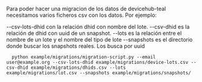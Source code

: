Para poder hacer una migracion de los datos de devicehub-teal necesitamos varios ficheros csv con los datos.
Por ejemplo:

--csv-lots-dhid con la relación dhid con nombre del lote.
--csv-dhid es la relación de dhid con uuid de un snapshot.
--lots es la relación entre el nombre de un lote y el nombre del tipo de lote
--snapshots es el directorio donde buscar los snapshots reales. Los busca por uuid


```
  python example/migrations/migration-script.py --email user@example.org --csv-lots-dhid example/migrations/device-lots.csv --csv-dhid example/migrations/dhids.csv --lots example/migrations/lot.csv --snapshots example/migrations/snapshots/
```
